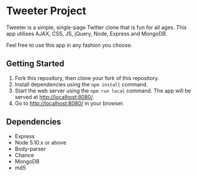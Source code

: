# Tweeter Project

Tweeter is a simple, single-page Twitter clone that is fun for all ages.
This app utilises AJAX, CSS, JS, jQuery, Node, Express and MongoDB.

Feel free to use this app in any fashion you choose.

## Getting Started

1. Fork this repository, then clone your fork of this repository.
2. Install dependencies using the `npm install` command.
3. Start the web server using the `npm run local` command. The app will be served at <http://localhost:8080/>.
4. Go to <http://localhost:8080/> in your browser.

## Dependencies

- Express
- Node 5.10.x or above
- Body-parser
- Chance
- MongoDB
- md5
